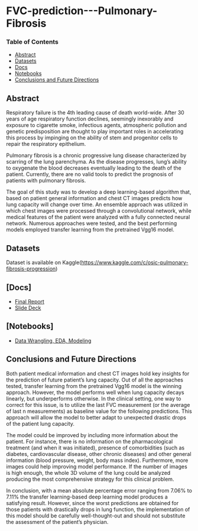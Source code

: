 # FVC-prediction---Pulmonary-Fibrosis

### Table of Contents
- [Abstract](#Abstract)
- [Datasets](#Datasets)
- [Docs](#Docs)
- [Notebooks](#Notebooks)
- [Conclusions and Future Directions](#Conclusions-and-Future-Directions)

## Abstract

Respiratory failure is the 4th leading cause of death world-wide. After 30 years of age respiratory function declines, seemingly inexorably and exposure to cigarette smoke, infectious agents, atmospheric pollution and genetic predisposition are thought to play important roles in accelerating this process by impinging on the ability of stem and progenitor cells to repair the respiratory epithelium.

Pulmonary fibrosis is a chronic progressive lung disease characterized by scarring of the lung parenchyma. As the disease progresses, lung’s ability to oxygenate the blood decreases eventually leading to the death of the patient. Currently, there are no valid tools to predict the prognosis of patients with pulmonary fibrosis. 

The goal of this study was to develop a deep learning-based algorithm that, based on patient general information and chest CT images predicts how lung capacity will change over time. An ensemble approach was utilized in which chest images were processed through a convolutional network, while medical features of the patient were analyzed with a fully connected neural network. Numerous approaches were tested, and the best performing models employed transfer learning from the pretrained Vgg16 model. 

## Datasets
Dataset is available on Kaggle(https://www.kaggle.com/c/osic-pulmonary-fibrosis-progression)

## [Docs]
- [Final Report](https://github.com/Gianl-msi/FVC-prediction---Pulmonary-Fibrosis/blob/master/Lung%20fibrosis%20FVC%20Prediction%20FINAL%20REPORT.pdf)
- [Slide Deck](https://github.com/Gianl-msi/FVC-prediction---Pulmonary-Fibrosis/blob/master/Patient%20lung%20capacity%20PRED%20SLIDES.pdf)

## [Notebooks]
- [Data Wrangling, EDA, Modeling](https://github.com/Gianl-msi/FVC-prediction---Pulmonary-Fibrosis/blob/master/Data%20wrangling%20-%20EDA%20-%20Modeling%20-%20Lung%20Fibrosis.ipynb)

## Conclusions and Future Directions
Both patient medical information and chest CT images hold key insights for the prediction of future patient’s lung capacity. Out of all the approaches tested, transfer learning from the pretrained Vgg16 model is the winning approach. However, the model performs well when lung capacity decays linearly, but underperforms otherwise. In the clinical setting, one way to correct for this issue, is to utilize the last FVC measurement (or the average of last n measurements) as baseline value for the following predictions. This approach will allow the model to better adapt to unexpected drastic drops of the patient lung capacity. 

The model could be improved by including more information about the patient. For instance, there is no information on the pharmacological treatment (and when it was initiated), presence of comorbidities (such as diabetes, cardiovascular disease, other chronic diseases) and other general information (blood pressure, weight, body mass index). Furthermore, more images could help improving model performance. If the number of images is high enough, the whole 3D volume of the lung could be analyzed producing the most comprehensive strategy for this clinical problem. 

In conclusion, with a mean absolute percentage error ranging from 7.06% to 7.11% the transfer learning-based deep learning model produces a satisfying result. However, since the worst predictions are obtained for those patients with drastically drops in lung function, the implementation of this model should be carefully well-thought-out and should not substitute the assessment of the patient’s physician.  
